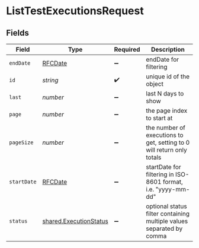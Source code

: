 # ListTestExecutionsRequest


## Fields

| Field                                                                   | Type                                                                    | Required                                                                | Description                                                             |
| ----------------------------------------------------------------------- | ----------------------------------------------------------------------- | ----------------------------------------------------------------------- | ----------------------------------------------------------------------- |
| `endDate`                                                               | [RFCDate](../../../types/rfcdate.md)                                    | :heavy_minus_sign:                                                      | endDate for filtering                                                   |
| `id`                                                                    | *string*                                                                | :heavy_check_mark:                                                      | unique id of the object                                                 |
| `last`                                                                  | *number*                                                                | :heavy_minus_sign:                                                      | last N days to show                                                     |
| `page`                                                                  | *number*                                                                | :heavy_minus_sign:                                                      | the page index to start at                                              |
| `pageSize`                                                              | *number*                                                                | :heavy_minus_sign:                                                      | the number of executions to get, setting to 0 will return only totals   |
| `startDate`                                                             | [RFCDate](../../../types/rfcdate.md)                                    | :heavy_minus_sign:                                                      | startDate for filtering in ISO-8601 format, i.e. "yyyy-mm-dd"           |
| `status`                                                                | [shared.ExecutionStatus](../../../sdk/models/shared/executionstatus.md) | :heavy_minus_sign:                                                      | optional status filter containing multiple values separated by comma    |